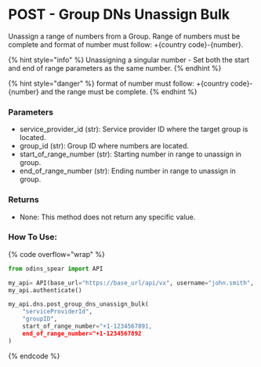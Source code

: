 # POST - Group DNs Unassign Bulk

Unassign a range of numbers from a Group. Range of numbers must be complete and format of number must follow: +{country code}-{number}.

{% hint style="info" %}
Unassigning a singular number - Set both the start and end of range parameters as the same number.
{% endhint %}

{% hint style="danger" %}
format of number must follow: +{country code}-{number} and the range must be complete.
{% endhint %}

### Parameters&#x20;

* service\_provider\_id (str): Service provider ID where the target group is located.&#x20;
* group\_id (str): Group ID where numbers are located.&#x20;
* start\_of\_range\_number (str): Starting number in range to unassign in group.
* end\_of\_range\_number (str): Ending number in range to unassign in group.

### Returns

* None: This method does not return any specific value.

### How To Use:

{% code overflow="wrap" %}
```python
from odins_spear import API

my_api= API(base_url="https://base_url/api/vx", username="john.smith", password="ODIN_INSTANCE_1")
my_api.authenticate()

my_api.dns.post_group_dns_unassign_bulk(
    "serviceProviderId",
    "groupID",
    start_of_range_number="+1-1234567891,
    end_of_range_number="+1-1234567892
)
```
{% endcode %}
